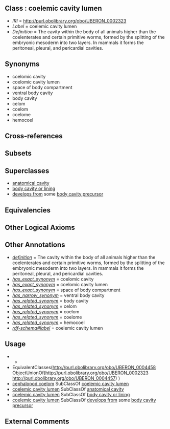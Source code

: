 
## Class : coelemic cavity lumen

 * *IRI* = http://purl.obolibrary.org/obo/UBERON_0002323
 * *Label* = coelemic cavity lumen
 * *Definition* = The cavity within the body of all animals higher than the coelenterates and certain primitive worms, formed by the splitting of the embryonic mesoderm into two layers. In mammals it forms the peritoneal, pleural, and pericardial cavities.

## Synonyms

 * coelomic cavity
 * coelomic cavity lumen
 * space of body compartment
 * ventral body cavity
 * body cavity
 * celom
 * coelom
 * coelome
 * hemocoel

## Cross-references


## Subsets


## Superclasses

 * [anatomical cavity](../../UBERON/53/UBERON_0002553.md)
 * [body cavity or lining](../../UBERON/58/UBERON_0004458.md)
 * [develops from](../../RO/02/RO_0002202.md) some [body cavity precursor](../../UBERON/86/UBERON_0003886.md)

## Equivalencies


## Other Logical Axioms


## Other Annotations

 * *[definition](../../IAO/15/IAO_0000115.md)* = The cavity within the body of all animals higher than the coelenterates and certain primitive worms, formed by the splitting of the embryonic mesoderm into two layers. In mammals it forms the peritoneal, pleural, and pericardial cavities.
 * *[has_exact_synonym](../../ym/oboInOwl#hasExactSynonym.md)* = coelomic cavity
 * *[has_exact_synonym](../../ym/oboInOwl#hasExactSynonym.md)* = coelomic cavity lumen
 * *[has_exact_synonym](../../ym/oboInOwl#hasExactSynonym.md)* = space of body compartment
 * *[has_narrow_synonym](../../ym/oboInOwl#hasNarrowSynonym.md)* = ventral body cavity
 * *[has_related_synonym](../../ym/oboInOwl#hasRelatedSynonym.md)* = body cavity
 * *[has_related_synonym](../../ym/oboInOwl#hasRelatedSynonym.md)* = celom
 * *[has_related_synonym](../../ym/oboInOwl#hasRelatedSynonym.md)* = coelom
 * *[has_related_synonym](../../ym/oboInOwl#hasRelatedSynonym.md)* = coelome
 * *[has_related_synonym](../../ym/oboInOwl#hasRelatedSynonym.md)* = hemocoel
 * *[rdf-schema#label](../../el/rdf-schema#label.md)* = coelemic cavity lumen

## Usage

 * -
 * EquivalentClasses(<http://purl.obolibrary.org/obo/UBERON_0004458> ObjectUnionOf(<http://purl.obolibrary.org/obo/UBERON_0002323> <http://purl.obolibrary.org/obo/UBERON_0004457>) )
 * [cephalopod coelom](../../CEPH/67/CEPH_0000067.md) SubClassOf [coelemic cavity lumen](../../UBERON/23/UBERON_0002323.md)
 * [coelemic cavity lumen](../../UBERON/23/UBERON_0002323.md) SubClassOf [anatomical cavity](../../UBERON/53/UBERON_0002553.md)
 * [coelemic cavity lumen](../../UBERON/23/UBERON_0002323.md) SubClassOf [body cavity or lining](../../UBERON/58/UBERON_0004458.md)
 * [coelemic cavity lumen](../../UBERON/23/UBERON_0002323.md) SubClassOf [develops from](../../RO/02/RO_0002202.md) some [body cavity precursor](../../UBERON/86/UBERON_0003886.md)

## External Comments

